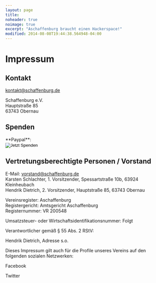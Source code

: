 ```yaml
---
layout: page
title:
noheader: true
noimage: true
excerpt: "Aschaffenburg braucht einen Hackerspace!"
modified: 2014-08-08T19:44:38.564948-04:00
---
```

<h1>Impressum</h1>

<h2>Kontakt</h2>

<u>kontakt@schaffenburg.de</u>

Schaffenburg e.V. <br>
Hauptstraße 85<br>
63743 Obernau

<h2>Spenden</h2>
**Paypal**: 

<form action="https://www.paypal.com/cgi-bin/webscr" method="post" target="_top">
<input type="hidden" name="cmd" value="_s-xclick">
<input type="hidden" name="hosted_button_id" value="LW3JBK8ASRH28">
<input type="image" src="https://www.paypalobjects.com/de_DE/DE/i/btn/btn_donate_SM.gif" border="0" name="submit" alt="Jetzt Spenden">
<img alt="" border="0" src="https://www.paypalobjects.com/de_DE/i/scr/pixel.gif" width="1" height="1">
</form>

<h2>Vertretungsberechtigte Personen / Vorstand</h2>

E-Mail: vorstand@schaffenburg.de<br>
Karsten Schlachter, 1. Vorsitzender, Spessartstraße 10b, 63924 Kleinheubach<br>
Hendrik Dietrich, 2. Vorsitzender, Hauptstraße 85, 63743 Obernau

Vereinsregister: Aschaffenburg<br>
Registergericht: Amtsgericht Aschaffenburg<br>
Registernummer: VR 200548

Umsatzsteuer- oder Wirtschaftsidentifikationsnummer:
Folgt

Verantwortlicher gemäß § 55 Abs. 2 RStV:

Hendrik Dietrich, Adresse s.o.



Dieses Impressum gilt auch für die Profile unseres Vereins auf den folgenden sozialen Netzwerken:

Facebook

Twitter
